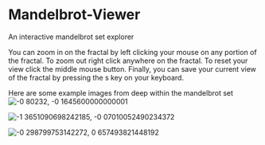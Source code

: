 
# Mandelbrot-Viewer
An interactive mandelbrot set explorer
 
 You can zoom in on the fractal by left clicking your mouse on any portion of the fractal.
 To zoom out right click anywhere on the fractal.
 To reset your view click the middle mouse button.
 Finally, you can save your current view of the fractal by pressing the s key on your keyboard.


Here are some example images from deep within the mandelbrot set
![-0 80232, -0 1645600000000001](https://user-images.githubusercontent.com/49791407/127788693-072b9889-d9d3-4a30-987c-4c7a1b266600.png)

![-1 3651090698242185, -0 07010052490234372](https://user-images.githubusercontent.com/49791407/127788704-853e4384-a1fc-4f8c-af15-1b4599f35eba.png)

![-0 298799753142272, 0 657493821448192](https://user-images.githubusercontent.com/49791407/127788874-389f8daf-0110-4b51-9893-32f8cff86b75.png)
